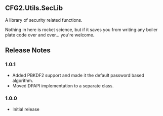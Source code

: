 ## CFG2.Utils.SecLib

A library of security related functions.

Nothing in here is rocket science, but if it saves you from writing any boiler plate code over and over... you're welcome.

## Release Notes

### 1.0.1
- Added PBKDF2 support and made it the default password based algorithm.
- Moved DPAPI implementation to a separate class.

### 1.0.0
- Initial release